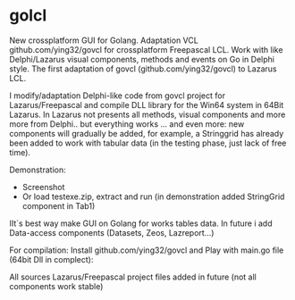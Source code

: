 # golcl
New crossplatform GUI for Golang.  Adaptation VCL github.com/ying32/govcl for crossplatform Freepascal LCL. Work with like Delphi/Lazarus visual components, methods and events on Go in Delphi style. The first adaptation of govcl (github.com/ying32/govcl) to Lazarus LCL.

I modify/adaptation Delphi-like code from govcl project for Lazarus/Freepascal and compile DLL library for the Win64 system in 64Bit Lazarus. In Lazarus not presents all methods, visual components and more more from Delphi.. but everything works ... and even more: new components will gradually be added, for example, a Stringgrid has already been added to work with tabular data (in the testing phase, just lack of free time).    

Demonstration:
- Screenshot 
- Or load  testexe.zip, extract and run  (in demonstration added StringGrid component in Tab1)

IIt`s best way make GUI on Golang for works tables data. In future i add Data-access components (Datasets, Zeos, Lazreport...) 

For compilation:
Install github.com/ying32/govcl and Play with main.go file (64bit Dll in complect):

All sources Lazarus/Freepascal project files added in future (not all components work stable)

